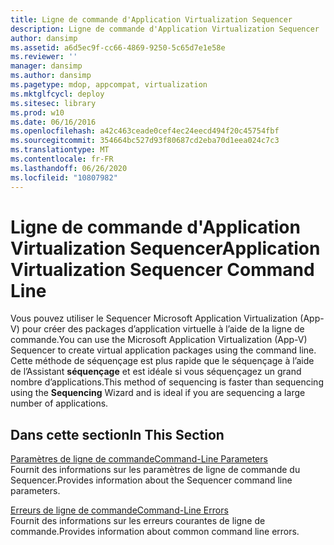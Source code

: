 ```yaml
---
title: Ligne de commande d'Application Virtualization Sequencer
description: Ligne de commande d'Application Virtualization Sequencer
author: dansimp
ms.assetid: a6d5ec9f-cc66-4869-9250-5c65d7e1e58e
ms.reviewer: ''
manager: dansimp
ms.author: dansimp
ms.pagetype: mdop, appcompat, virtualization
ms.mktglfcycl: deploy
ms.sitesec: library
ms.prod: w10
ms.date: 06/16/2016
ms.openlocfilehash: a42c463ceade0cef4ec24eecd494f20c45754fbf
ms.sourcegitcommit: 354664bc527d93f80687cd2eba70d1eea024c7c3
ms.translationtype: MT
ms.contentlocale: fr-FR
ms.lasthandoff: 06/26/2020
ms.locfileid: "10807982"
---
```

# <span data-ttu-id="c506d-103">Ligne de commande d'Application Virtualization Sequencer</span><span class="sxs-lookup"><span data-stu-id="c506d-103">Application Virtualization Sequencer Command Line</span></span>


<span data-ttu-id="c506d-104">Vous pouvez utiliser le Sequencer Microsoft Application Virtualization (App-V) pour créer des packages d’application virtuelle à l’aide de la ligne de commande.</span><span class="sxs-lookup"><span data-stu-id="c506d-104">You can use the Microsoft Application Virtualization (App-V) Sequencer to create virtual application packages using the command line.</span></span> <span data-ttu-id="c506d-105">Cette méthode de séquençage est plus rapide que le séquençage à l’aide de l’Assistant **séquençage** et est idéale si vous séquençagez un grand nombre d’applications.</span><span class="sxs-lookup"><span data-stu-id="c506d-105">This method of sequencing is faster than sequencing using the **Sequencing** Wizard and is ideal if you are sequencing a large number of applications.</span></span>

## <span data-ttu-id="c506d-106">Dans cette section</span><span class="sxs-lookup"><span data-stu-id="c506d-106">In This Section</span></span>


<a href="" id="command-line-parameters"></a>[<span data-ttu-id="c506d-107">Paramètres de ligne de commande</span><span class="sxs-lookup"><span data-stu-id="c506d-107">Command-Line Parameters</span></span>](command-line-parameters.md)  
<span data-ttu-id="c506d-108">Fournit des informations sur les paramètres de ligne de commande du Sequencer.</span><span class="sxs-lookup"><span data-stu-id="c506d-108">Provides information about the Sequencer command line parameters.</span></span>

<a href="" id="command-line-errors"></a>[<span data-ttu-id="c506d-109">Erreurs de ligne de commande</span><span class="sxs-lookup"><span data-stu-id="c506d-109">Command-Line Errors</span></span>](command-line-errors.md)  
<span data-ttu-id="c506d-110">Fournit des informations sur les erreurs courantes de ligne de commande.</span><span class="sxs-lookup"><span data-stu-id="c506d-110">Provides information about common command line errors.</span></span>

 

 





